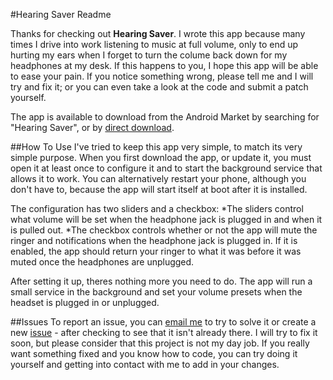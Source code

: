 #Hearing Saver Readme

Thanks for checking out **Hearing Saver**. I wrote this app because many times I drive into work listening to music at full volume, only to end up hurting my ears when I forget to turn the colume back down for my headphones at my desk. If this happens to you, I hope this app will be able to ease your pain. If you notice something wrong, please tell me and I will try and fix it; or you can even take a look at the code and submit a patch yourself. 

The app is available to download from the Android Market by searching for "Hearing Saver", or by [direct download](http://code.jakebasile.com/hearing-saver/downloads/hearing-saver.apk).

##How To Use
I've tried to keep this app very simple, to match its very simple purpose. When you first download the app, or update it, you must open it at least once to configure it and to start the background service that allows it to work. You can alternatively restart your phone, although you don't have to, because the app will start itself at boot after it is installed.

The configuration has two sliders and a checkbox:
*The sliders control what volume will be set when the headphone jack is plugged in and when it is pulled out.
*The checkbox controls whether or not the app will mute the ringer and notifications when the headphone jack is plugged in. If it is enabled, the app should return your ringer to what it was before it was muted once the headphones are unplugged.

After setting it up, theres nothing more you need to do. The app will run a small service in the background and set your volume presets when the headset is plugged in or unplugged.

##Issues
To report an issue, you can [email me](http://www.google.com/recaptcha/mailhide/d?k=011BdB4u1pCLhbUGkJmJVitQ==&c=p-7aRIWqHdpoJP_GrxXH6linWktSJeucW28Fjrj1RSI=) to try to solve it or create a new [issue](http://code.jakebasile.com/hearing-saver/issues) - after checking to see that it isn't already there. I will try to fix it soon, but please consider that this project is not my day job. If you really want something fixed and you know how to code, you can try doing it yourself and getting into contact with me to add in your changes.